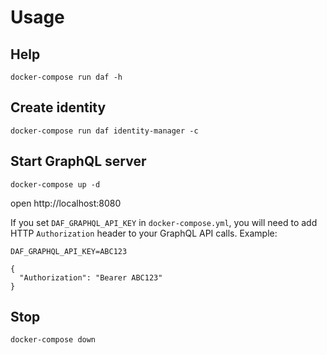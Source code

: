 # Usage

## Help

```
docker-compose run daf -h
```

## Create identity

```
docker-compose run daf identity-manager -c
```


## Start GraphQL server

```
docker-compose up -d
```

open http://localhost:8080

If you set `DAF_GRAPHQL_API_KEY` in `docker-compose.yml`, you will need to add HTTP `Authorization` header to your GraphQL API calls.
Example:

```
DAF_GRAPHQL_API_KEY=ABC123
```

```
{
  "Authorization": "Bearer ABC123"
}
```



## Stop

```
docker-compose down
```
